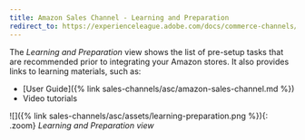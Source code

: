 ```yaml
---
title: Amazon Sales Channel - Learning and Preparation
redirect_to: https://experienceleague.adobe.com/docs/commerce-channels/amazon/manage/learning-preparation.html
---
```


The _Learning and Preparation_ view shows the list of pre-setup tasks that are recommended prior to integrating your Amazon stores. It also provides links to learning materials, such as:

- [User Guide]({% link sales-channels/asc/amazon-sales-channel.md %})
- Video tutorials

![]({% link sales-channels/asc/assets/learning-preparation.png %}){: .zoom}
_Learning and Preparation view_
